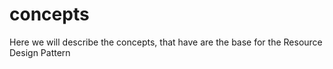 # concepts
Here we will describe the concepts, that have are the base for the Resource Design Pattern
